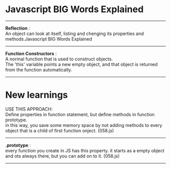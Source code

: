 # Javascript BIG Words Explained



****

**Reflection** :  
An object can look at itself, listing and chenging its properties and methods.Javascript BIG Words Explained  

****  

**Function Constructors** :  
A normal function that is used to construct objects.  
The 'this' variable points a new empty object, and that object is returned from the function automatically.






****  
# New learnings  

USE THIS APPROACH:  
Define properties in function statement, but define methods in function prototype.  
in this way, you save some memory space by not adding methods to every object that is a child of first function onject. (058.js)  

****

**.prototype** :  
every function you create in JS has this property. it starts as a empty object and ots always there, but you can add on to it. (058.js)

****